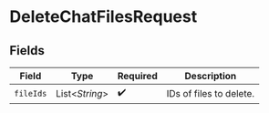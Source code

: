 # DeleteChatFilesRequest


## Fields

| Field                   | Type                    | Required                | Description             |
| ----------------------- | ----------------------- | ----------------------- | ----------------------- |
| `fileIds`               | List\<*String*>         | :heavy_check_mark:      | IDs of files to delete. |